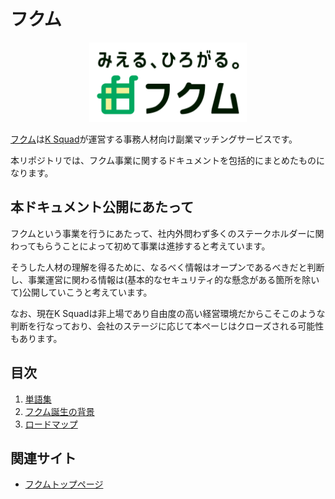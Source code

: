 # フクム

<p align="center">
  <img src="static/logo.png" alt="Logo" width="50%">
</p>

[フクム](https://fukum.app)は[K Squad](https://ksquad.jp)が運営する事務人材向け副業マッチングサービスです。

本リポジトリでは、フクム事業に関するドキュメントを包括的にまとめたものになります。

## 本ドキュメント公開にあたって

フクムという事業を行うにあたって、社内外問わず多くのステークホルダーに関わってもらうことによって初めて事業は進捗すると考えています。

そうした人材の理解を得るために、なるべく情報はオープンであるべきだと判断し、事業運営に関わる情報は(基本的なセキュリティ的な懸念がある箇所を除いて)公開していこうと考えています。

なお、現在K Squadは非上場であり自由度の高い経営環境だからこそこのような判断を行なっており、会社のステージに応じて本ぺーじはクローズされる可能性もあります。

## 目次

1. [単語集](./01_単語集.md)
1. [フクム誕生の背景](./02_フクム誕生の背景.md)
1. [ロードマップ](./03_ロードマップ.md)

## 関連サイト

- [フクムトップページ](https://fukum.app)
